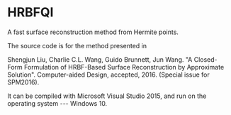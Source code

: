 # HRBFQI
A fast surface reconstruction method from Hermite points.

The source code is for the method presented in

Shengjun Liu, Charlie C.L. Wang, Guido Brunnett, Jun Wang. "A Closed-Form Formulation of HRBF-Based Surface Reconstruction by Approximate Solution". Computer-aided Design, accepted, 2016. (Special issue for SPM2016).


It can be compiled with Microsoft Visual Studio 2015, and run on the operating system --- Windows 10.
